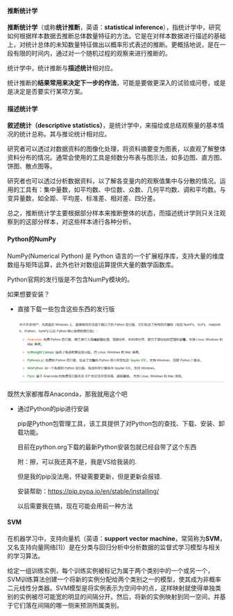 #### 推断统计学

**推断统计学**（或称**统计推断**，英语：**statistical inference**），指统计学中，研究如何根据样本数据去推断总体数量特征的方法。它是在对样本数据进行描述的基础上，对统计总体的未知数量特征做出以概率形式表述的推断。更概括地说，是在一段有限的时间内，通过对一个随机过程的观察来进行推断的。

统计学中，统计推断与**描述统计**相对应。

统计推断的**结果常用来决定下一步的作法**，可能是要做更深入的试验或问卷，或是是决定是否要实行某项方案。 



#### 描述统计学

**敘述统计（descriptive statistics）**，是统计学中，来描绘或总结观察量的基本情况的统计总称。其与推论统计相对应。 

研究者可以透过对数据资料的图像化处理，将资料摘要变为图表，以直观了解整体资料分布的情况。通常会使用的工具是频数分布表与图示法，如多边图、直方图、饼图、散点图等。

研究者也可以透过分析数据资料，以了解各变量内的观察值集中与分散的情况。运用的工具有：集中量数，如平均数、中位数、众数、几何平均数、调和平均数。与变异量数，如全距、平均差、标准差、相对差、四分差。 



总之，推断统计学主要根据部分样本来推断整体的状态，而描述统计学则只关注观察到的这部分样本，对这些样本进行各种分析。



#### Python的NumPy

NumPy(Numerical Python) 是 Python 语言的一个扩展程序库，支持大量的维度数组与矩阵运算，此外也针对数组运算提供大量的数学函数库。

Python官网的发行版是不包含NumPy模块的。

如果想要安装？

* 直接下载一些包含这些东西的发行版

  ![image-20210715143533036](https://raw.githubusercontent.com/Rainiwalk/Rain_image/main/20210715143533.png)

既然大家都推荐Anaconda，那我就用这个吧

* 通过Python的pip进行安装

  pip是Python包管理工具，该工具提供了对Python包的查找、下载、安装、卸载功能。

  目前在python.org下载的最新Python安装包就已经自带了这个东西

  附：擦，可以我还真不是，我是VS给我装的.

  但是我的pip没法用，怀疑需要更新，但是更新会报错.

  安装帮助：https://pip.pypa.io/en/stable/installing/

  以后需要我在搞，现在可能会用前一种方法



#### SVM

在机器学习中，支持向量机（英语：**support vector machine**，常简称为**SVM**，又名支持向量网络[1]）是在分类与回归分析中分析数据的监督式学习模型与相关的学习算法。

给定一组训练实例，每个训练实例被标记为属于两个类别中的一个或另一个，SVM训练算法创建一个将新的实例分配给两个类别之一的模型，使其成为非概率二元线性分类器。SVM模型是将实例表示为空间中的点，这样映射就使得单独类别的实例被尽可能宽的明显的间隔分开。然后，将新的实例映射到同一空间，并基于它们落在间隔的哪一侧来预测所属类别。

